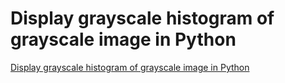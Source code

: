 # Display grayscale histogram of grayscale image in Python
[Display grayscale histogram of grayscale image in Python](https://aiwithcloud.com/2022/09/14/display_grayscale_histogram_of_grayscale_image_in_python/)